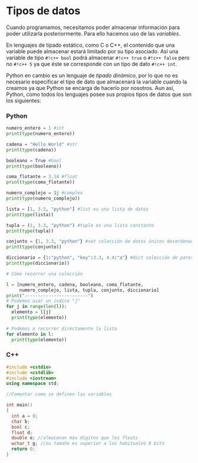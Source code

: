 # Tipos de datos

Cuando programamos, necesitamos poder almacenar información para poder utilizarla posteriormente. Para ello hacemos uso de las *variables*.

En lenguajes de tipado estático, como C o C++, el contenido que una variable puede almacenar estará limitado por su tipo asociado. Así una variable de tipo `#!c++ bool` podrá almacenar `#!c++ true` o `#!c++ false` pero no `#!c++ 5` ya que éste se corresponde con un tipo de dato `#!c++ int`.

Python en cambio es un lenguaje de *tipado dinámico*, por lo que no es necesario especificar el tipo de dato que almacenará la variable cuando la creamos ya que Python se encarga de hacerlo por nosotros. Aun así, Python, como todos los lenguajes posee sus propios tipos de datos que son los siguientes:

### Python

```python
numero_entero = 1 #int
print(type(numero_entero))

cadena = "Hello World" #str
print(type(cadena))

booleano = True #bool
print(type(booleano))

coma_flotante = 3.14 #float
print(type(coma_flotante))

numero_complejo = 1j #complex
print(type(numero_complejo))

lista = [1, 3.3, "python"] #list es una lista de datos
print(type(lista))

tupla = (1, 3.3, "python") #tuple es una lista constante
print(type(tupla))

conjunto = {1, 3.3, "python"} #set colección de datos únicos desordenada
print(type(conjunto))

diccionario = {1:"python", "key":3.3, 4.4:"a"} #dict colección de pares clave-valor, también denominado "tabla hash"
print(type(diccionario))

# Cómo recorrer una colección

l = [numero_entero, cadena, booleano, coma_flotante,
     numero_complejo, lista, tupla, conjunto, diccionario]
print("------------------------")
# Podemos usar un índice "j"
for j in range(len(l)):
  elemento = l[j]
  print(type(elemento))
  
# Podemos o recorrer directamente la lista
for elemento in l:
  print(type(elemento))
```

### C++

```cpp
#include <cstdio>
#include <cstdlib>
#include <iostream>
using namespace std;

//Comentar como se definen las variables

int main()
{
  int a = 0;
  char b;
  bool c;
  float d;
  double e; //almacenan más digitos que los floats
  wchar_t g; //su tamaño es superior a los habituales 8 bits
  return 0;
}
```
